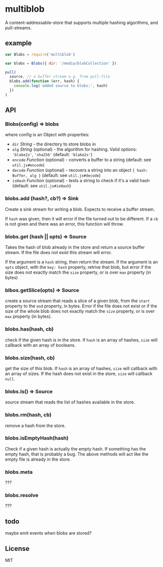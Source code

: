 # multiblob

A content-addressable-store that supports multiple hashing algorithms,
and pull-streams.

## example

``` js
var Blobs = require('multiblob')

var blobs = Blobs({ dir: '/media/blobCollection' })

pull(
  source, // a buffer stream e.g. from pull-file
  blobs.add(function (err, hash) {
    console.log('added source to blobs:', hash)
  })
)
```

## API

### Blobs(config) => blobs

where config is an Object with properties:
- `dir` _String_ - the directory to store blobs in
- `alg` _String_ (optional) - the algorithm for hashing. Valid options: `'blake2s'`, `'sha256'` (default: `'blake2s'`)
- `encode` _Function_ (optional) - converts a buffer to a string (default: see `util.js#encode`)
- `decode` _Function_ (optional) - recovers a string into an object `{ hash: Buffer, alg }` (default: see `util.js#decode`)
- `isHash` _Function_ (optional) - tests a string to check if it's a valid hash (default: see `util.js#isHash`)

### blobs.add (hash?, cb?) => Sink

Create a sink stream for writing a blob.
Expects to receive a buffer stream.

If `hash` was given, then it will error if the file turned out to be different.
If a `cb` is not given and there was an error, this function will throw.

### blobs.get (hash || opts) => Source

Takes the hash of blob already in the store and return a source buffer stream.
If the file does not exist this stream will error.

If the argument is a `hash` string, then return the stream.
If the argument is an `opts` object, with the `key: hash` property,
retrive that blob, but error if the size does not exactly match the
`size` property, or is over `max` property (in bytes)

### blbos.getSlice(opts) => Source

create a source stream that reads a slice of a given blob,
from the `start` property to the `end` property, in bytes.
Error if the file does not exist or if
the size of the whole blob does not exactly match the
`size` property, or is over `max` property (in bytes).

### blobs.has(hash, cb)

check if the given hash is in the store.
If `hash` is an array of hashes,
`size` will callback with an array of booleans.

### blobs.size(hash, cb)

get the size of this blob. If `hash` is an array of hashes,
`size` will callback with an array of sizes.
If the hash does not exist in the store, `size` will callback `null`.


### blobs.ls() => Source

source stream that reads the list of hashes available in the store.

### blobs.rm(hash, cb)

remove a hash from the store.

### blobs.isEmptyHash(hash)

Check if a given hash is actually the empty hash. If something has the empty hash,
that is probably a bug. The above methods will act like the empty file is already in the store.

### blobs.meta

???

### blobs.resolve

???


## todo

maybe emit events when blobs are stored?

## License

MIT
